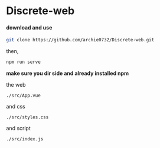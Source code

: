 # Discrete-web

#### download and use

```bash
git clone https://github.com/archie0732/Discrete-web.git
```
then,
```bash
npm run serve
```

**make sure you dir side and already installed npm** 


the web 

```
./src/App.vue
```

and css

```
./src/styles.css
```

and script
```
./src/index.js
```

